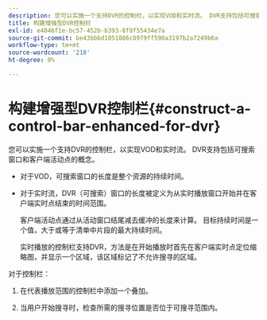 ```yaml
---
description: 您可以实施一个支持DVR的控制栏，以实现VOD和实时流。 DVR支持包括可搜索窗口和客户端活动点的概念。
title: 构建增强型DVR控制栏
exl-id: e4846f1e-bc57-452b-b393-8f8f55434e7a
source-git-commit: be43bbbd1051886c8979ff590a3197b2a7249b6a
workflow-type: tm+mt
source-wordcount: '218'
ht-degree: 0%

---
```


# 构建增强型DVR控制栏{#construct-a-control-bar-enhanced-for-dvr}

您可以实施一个支持DVR的控制栏，以实现VOD和实时流。 DVR支持包括可搜索窗口和客户端活动点的概念。

* 对于VOD，可搜索窗口的长度是整个资源的持续时间。
* 对于实时流，DVR（可搜索）窗口的长度被定义为从实时播放窗口开始并在客户端实时点结束的时间范围。

   客户端活动点通过从活动窗口结尾减去缓冲的长度来计算。 目标持续时间是一个值，大于或等于清单中片段的最大持续时间。

   实时播放的控制栏支持DVR，方法是在开始播放时首先在客户端实时点定位缩略图，并显示一个区域，该区域标记了不允许搜寻的区域。

对于控制栏：

1. 在代表播放范围的控制栏中添加一个叠加。

1. 当用户开始搜寻时，检查所需的搜寻位置是否位于可搜寻范围内。
